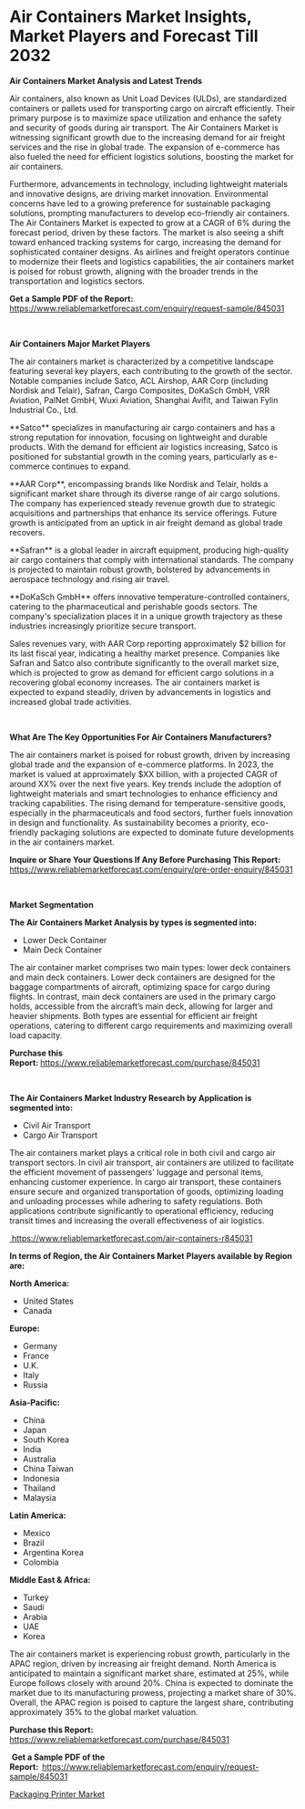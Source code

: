 <p><h1>Air Containers Market Insights, Market Players and Forecast Till 2032</h1></p><p><strong>Air Containers Market Analysis and Latest Trends</strong></p>
<p><p>Air containers, also known as Unit Load Devices (ULDs), are standardized containers or pallets used for transporting cargo on aircraft efficiently. Their primary purpose is to maximize space utilization and enhance the safety and security of goods during air transport. The Air Containers Market is witnessing significant growth due to the increasing demand for air freight services and the rise in global trade. The expansion of e-commerce has also fueled the need for efficient logistics solutions, boosting the market for air containers.</p><p>Furthermore, advancements in technology, including lightweight materials and innovative designs, are driving market innovation. Environmental concerns have led to a growing preference for sustainable packaging solutions, prompting manufacturers to develop eco-friendly air containers. The Air Containers Market is expected to grow at a CAGR of 6% during the forecast period, driven by these factors. The market is also seeing a shift toward enhanced tracking systems for cargo, increasing the demand for sophisticated container designs. As airlines and freight operators continue to modernize their fleets and logistics capabilities, the air containers market is poised for robust growth, aligning with the broader trends in the transportation and logistics sectors.</p></p>
<p><strong>Get a Sample PDF of the Report:&nbsp;</strong> <a href="https://www.reliablemarketforecast.com/enquiry/request-sample/845031?utm_campaign=1144&utm_medium=2&utm_source=Github&utm_content=ia&utm_term=20022025&utm_id=air-containers">https://www.reliablemarketforecast.com/enquiry/request-sample/845031</a></p>
<p>&nbsp;</p>
<p><strong>Air Containers Major Market Players</strong></p>
<p><p>The air containers market is characterized by a competitive landscape featuring several key players, each contributing to the growth of the sector. Notable companies include Satco, ACL Airshop, AAR Corp (including Nordisk and Telair), Safran, Cargo Composites, DoKaSch GmbH, VRR Aviation, PalNet GmbH, Wuxi Aviation, Shanghai Avifit, and Taiwan Fylin Industrial Co., Ltd.</p><p>**Satco** specializes in manufacturing air cargo containers and has a strong reputation for innovation, focusing on lightweight and durable products. With the demand for efficient air logistics increasing, Satco is positioned for substantial growth in the coming years, particularly as e-commerce continues to expand.</p><p>**AAR Corp**, encompassing brands like Nordisk and Telair, holds a significant market share through its diverse range of air cargo solutions. The company has experienced steady revenue growth due to strategic acquisitions and partnerships that enhance its service offerings. Future growth is anticipated from an uptick in air freight demand as global trade recovers.</p><p>**Safran** is a global leader in aircraft equipment, producing high-quality air cargo containers that comply with international standards. The company is projected to maintain robust growth, bolstered by advancements in aerospace technology and rising air travel.</p><p>**DoKaSch GmbH** offers innovative temperature-controlled containers, catering to the pharmaceutical and perishable goods sectors. The company's specialization places it in a unique growth trajectory as these industries increasingly prioritize secure transport.</p><p>Sales revenues vary, with AAR Corp reporting approximately $2 billion for its last fiscal year, indicating a healthy market presence. Companies like Safran and Satco also contribute significantly to the overall market size, which is projected to grow as demand for efficient cargo solutions in a recovering global economy increases. The air containers market is expected to expand steadily, driven by advancements in logistics and increased global trade activities.</p></p>
<p>&nbsp;</p>
<p><strong>What Are The Key Opportunities For Air Containers Manufacturers?</strong></p>
<p><p>The air containers market is poised for robust growth, driven by increasing global trade and the expansion of e-commerce platforms. In 2023, the market is valued at approximately $XX billion, with a projected CAGR of around XX% over the next five years. Key trends include the adoption of lightweight materials and smart technologies to enhance efficiency and tracking capabilities. The rising demand for temperature-sensitive goods, especially in the pharmaceuticals and food sectors, further fuels innovation in design and functionality. As sustainability becomes a priority, eco-friendly packaging solutions are expected to dominate future developments in the air containers market.</p></p>
<p><strong>Inquire or Share Your Questions If Any Before Purchasing This Report:</strong> <a href="https://www.reliablemarketforecast.com/enquiry/pre-order-enquiry/845031?utm_campaign=1144&utm_medium=2&utm_source=Github&utm_content=ia&utm_term=20022025&utm_id=air-containers">https://www.reliablemarketforecast.com/enquiry/pre-order-enquiry/845031</a></p>
<p>&nbsp;</p>
<p><strong>Market Segmentation</strong></p>
<p><strong>The Air Containers Market Analysis by types is segmented into:</strong></p>
<p><ul><li>Lower Deck Container</li><li>Main Deck Container</li></ul></p>
<p><p>The air container market comprises two main types: lower deck containers and main deck containers. Lower deck containers are designed for the baggage compartments of aircraft, optimizing space for cargo during flights. In contrast, main deck containers are used in the primary cargo holds, accessible from the aircraft’s main deck, allowing for larger and heavier shipments. Both types are essential for efficient air freight operations, catering to different cargo requirements and maximizing overall load capacity.</p></p>
<p><strong>Purchase this Report:&nbsp;</strong><a href="https://www.reliablemarketforecast.com/purchase/845031?utm_campaign=1144&utm_medium=2&utm_source=Github&utm_content=ia&utm_term=20022025&utm_id=air-containers">https://www.reliablemarketforecast.com/purchase/845031</a></p>
<p>&nbsp;</p>
<p><strong>The Air Containers Market Industry Research by Application is segmented into:</strong></p>
<p><ul><li>Civil Air Transport</li><li>Cargo Air Transport</li></ul></p>
<p><p>The air containers market plays a critical role in both civil and cargo air transport sectors. In civil air transport, air containers are utilized to facilitate the efficient movement of passengers' luggage and personal items, enhancing customer experience. In cargo air transport, these containers ensure secure and organized transportation of goods, optimizing loading and unloading processes while adhering to safety regulations. Both applications contribute significantly to operational efficiency, reducing transit times and increasing the overall effectiveness of air logistics.</p></p>
<p><a href="https://www.reliablemarketforecast.com/air-containers-r845031?utm_campaign=1144&utm_medium=2&utm_source=Github&utm_content=ia&utm_term=20022025&utm_id=air-containers">&nbsp;https://www.reliablemarketforecast.com/air-containers-r845031</a></p>
<p><strong>In terms of Region, the Air Containers Market Players available by Region are:</strong></p>
<p>
    <p> <strong> North America: </strong>
        <ul>
            <li>United States</li>
            <li>Canada</li>
        </ul>
        </p> 
    <p> <strong> Europe: </strong>
        <ul>
            <li>Germany</li>
            <li>France</li>
            <li>U.K.</li>
            <li>Italy</li>
            <li>Russia</li>
        </ul>
        </p> 
    <p> <strong> Asia-Pacific: </strong>
        <ul>
            <li>China</li>
            <li>Japan</li>
            <li>South Korea</li>
            <li>India</li>
            <li>Australia</li>
            <li>China Taiwan</li>
            <li>Indonesia</li>
            <li>Thailand</li>
            <li>Malaysia</li>
        </ul>
        </p> 
    <p> <strong> Latin America: </strong>
        <ul>
            <li>Mexico</li>
            <li>Brazil</li>
            <li>Argentina Korea</li>
            <li>Colombia</li>
        </ul>
        </p> 
    <p> <strong> Middle East & Africa: </strong>
        <ul>
            <li>Turkey</li>
            <li>Saudi</li>
            <li>Arabia</li>
            <li>UAE</li>
            <li>Korea</li>
        </ul>
    </p>
    </p>
<p><p>The air containers market is experiencing robust growth, particularly in the APAC region, driven by increasing air freight demand. North America is anticipated to maintain a significant market share, estimated at 25%, while Europe follows closely with around 20%. China is expected to dominate the market due to its manufacturing prowess, projecting a market share of 30%. Overall, the APAC region is poised to capture the largest share, contributing approximately 35% to the global market valuation.</p></p>
<p><strong>Purchase this Report: </strong><a href="https://www.reliablemarketforecast.com/purchase/845031?utm_campaign=1144&utm_medium=2&utm_source=Github&utm_content=ia&utm_term=20022025&utm_id=air-containers">https://www.reliablemarketforecast.com/purchase/845031</a></p>
<p>&nbsp;<strong>Get a Sample PDF of the Report:&nbsp;&nbsp;</strong><a href="https://www.reliablemarketforecast.com/enquiry/request-sample/845031?utm_campaign=1144&utm_medium=2&utm_source=Github&utm_content=ia&utm_term=20022025&utm_id=air-containers">https://www.reliablemarketforecast.com/enquiry/request-sample/845031</a></p>
<p><strong></strong></p>
<p><p><a href="https://github.com/mabutironaldo/Market-Research-Report-List-7/blob/main/packaging-printer-market.md?utm_campaign=1144&utm_medium=2&utm_source=Github&utm_content=ia&utm_term=20022025&utm_id=air-containers">Packaging Printer Market</a></p></p>